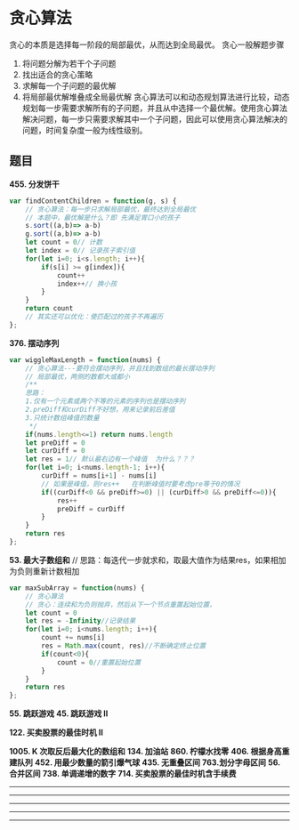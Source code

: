 # 贪心算法
贪心的本质是选择每一阶段的局部最优，从而达到全局最优。
贪心一般解题步骤
1. 将问题分解为若干个子问题
2. 找出适合的贪心策略
3. 求解每一个子问题的最优解
4. 将局部最优解堆叠成全局最优解
贪心算法可以和动态规划算法进行比较，动态规划每一步需要求解所有的子问题，并且从中选择一个最优解。使用贪心算法解决问题，每一步只需要求解其中一个子问题，因此可以使用贪心算法解决的问题，时间复杂度一般为线性级别。

## 题目
**455. 分发饼干**
```js
var findContentChildren = function(g, s) {
    // 贪心算法：每一步只求解局部最优，最终达到全局最优
    // 本题中，最优解是什么？即 先满足胃口小的孩子
    s.sort((a,b)=> a-b)
    g.sort((a,b)=> a-b)
    let count = 0// 计数
    let index = 0// 记录孩子索引值
    for(let i=0; i<s.length; i++){
        if(s[i] >= g[index]){
            count++
            index++// 换小孩
        }
    }
    return count
    // 其实还可以优化：使匹配过的孩子不再遍历
};
```
**376. 摆动序列**
```js
var wiggleMaxLength = function(nums) {
    // 贪心算法---要符合摆动序列，并且找到数组的最长摆动序列
    // 局部最优，两侧的数都大或都小
    /**
    思路：
    1.仅有一个元素或两个不等的元素的序列也是摆动序列
    2.preDiff和curDiff不好想，用来记录前后差值
    3.只统计数组峰值的数量
     */
    if(nums.length<=1) return nums.length
    let preDiff = 0
    let curDiff = 0
    let res = 1// 默认最右边有一个峰值  为什么？？？
    for(let i=0; i<nums.length-1; i++){
        curDiff = nums[i+1] - nums[i]
        // 如果是峰值，则res++   在判断峰值时要考虑pre等于0的情况
        if((curDiff<0 && preDiff>=0) || (curDiff>0 && preDiff<=0)){
            res++
            preDiff = curDiff
        }
    }
    return res
};
```
**53. 最大子数组和**
// 思路：每迭代一步就求和，取最大值作为结果res，如果相加为负则重新计数相加
```js
var maxSubArray = function(nums) {
    // 贪心算法
    // 贪心：连续和为负则抛弃，然后从下一个节点重置起始位置，
    let count = 0
    let res = -Infinity//记录结果
    for(let i=0; i<nums.length; i++){
        count += nums[i]
        res = Math.max(count, res)//不断确定终止位置
        if(count<0){
            count = 0//重置起始位置
        }
    }
    return res
};
```

**55. 跳跃游戏**
**45. 跳跃游戏 II**


**122. 买卖股票的最佳时机 II**

**1005. K 次取反后最大化的数组和**
**134. 加油站**
**860. 柠檬水找零**
**406. 根据身高重建队列**
**452. 用最少数量的箭引爆气球**
**435. 无重叠区间**
**763.划分字母区间**
**56. 合并区间**
**738. 单调递增的数字**
**714. 买卖股票的最佳时机含手续费**
****
****
****
****
****
